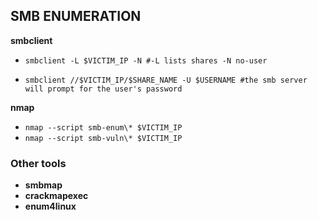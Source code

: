 ## SMB ENUMERATION
**smbclient**
- `smbclient -L $VICTIM_IP -N #-L lists shares -N no-user`

- `smbclient //$VICTIM_IP/$SHARE_NAME -U $USERNAME #the smb server will prompt for the user's password`

**nmap**
- `nmap --script smb-enum\* $VICTIM_IP`
- `nmap --script smb-vuln\* $VICTIM_IP`

### Other tools

- **smbmap**
- **crackmapexec**
- **enum4linux**
